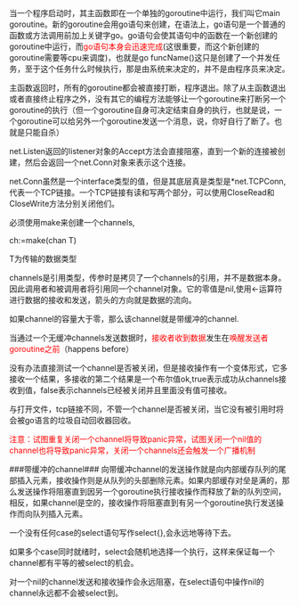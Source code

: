 当一个程序启动时，其主函数即在一个单独的goroutine中运行，我们叫它main goroutine。新的goroutine会用go语句来创建，在语法上，go语句是一个普通的函数或方法调用前加上关键字go。go语句会使其语句中的函数在一个新创建的goroutine中运行，而<font color="red">go语句本身会迅速完成</font>(这很重要，而这个新创建的goroutine需要等cpu来调度)，也就是go funcName()这只是创建了一个并发任务，至于这个任务什么时候执行，那是由系统来决定的，并不是由程序员来决定。


主函数返回时，所有的goroutine都会被直接打断，程序退出。除了从主函数退出或者直接终止程序之外，没有其它的编程方法能够让一个goroutine来打断另一个goroutine的执行（但一个goroutine自身可决定结束自身的执行，也就是说，一个goroutine可以给另外一个goroutine发送一个消息，说，你好自行了断了。也就是只能自杀）

net.Listen返回的listener对象的Accept方法会直接阻塞，直到一个新的连接被创建，然后会返回一个net.Conn对象来表示这个连接。

net.Conn虽然是一个interface类型的值，但是其底层真是类型是*net.TCPConn,代表一个TCP链接。一个TCP链接有读和写两个部分，可以使用CloseRead和CloseWrite方法分别关闭他们。

必须使用make来创建一个channels,

ch:=make(chan T) 

T为传输的数据类型

channels是引用类型，传参时是拷贝了一个channels的引用，并不是数据本身。因此调用者和被调用者将引用同一个channel对象。它的零值是nil,使用<-运算符进行数据的接收和发送，箭头的方向就是数据的流向。

如果channel的容量大于零，那么该channel就是带缓冲的channel.

当通过一个无缓冲channels发送数据时，<font color="red">接收者收到数据</font>发生在<font color="red">唤醒发送者goroutine之前</font>（happens before）

没有办法直接测试一个channel是否被关闭，但是接收操作有一个变体形式，它多接收一个结果，多接收的第二个结果是一个布尔值ok,true表示成功从channels接收到值，false表示channels已经被关闭并且里面没有值可接收。

与打开文件，tcp链接不同，不管一个channel是否被关闭，当它没有被引用时将会被go语言的垃圾自动回收器回收。

<font color="red">注意：试图重复关闭一个channel将导致panic异常，试图关闭一个nil值的channel也将导致panic异常，关闭一个channels还会触发一个广播机制</font>

###带缓冲的channel###
向带缓冲channel的发送操作就是向内部缓存队列的尾部插入元素，接收操作则是从队列的头部删除元素。如果内部缓存对垒是满的，那么发送操作将阻塞直到因另一个goroutine执行接收操作而释放了新的队列空间，相反，如果channel是空的，接收操作将阻塞直到有另一个goroutine执行发送操作而向队列插入元素。

一个没有任何case的select语句写作select{},会永远地等待下去。

如果多个case同时就绪时，select会随机地选择一个执行，这样来保证每一个channel都有平等的被select的机会。


对一个nil的channel发送和接收操作会永远阻塞，在select语句中操作nil的channel永远都不会被select到。
